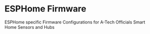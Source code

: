 # ESPHome Firmware
ESPHome specific Firmware Configurations for A-Tech Officials Smart Home Sensors and Hubs
